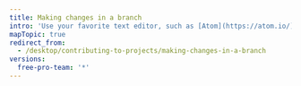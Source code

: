 ```yaml
---
title: Making changes in a branch
intro: 'Use your favorite text editor, such as [Atom](https://atom.io/), to make changes to your project, then use {{ site.data.variables.product.prodname_desktop }} to visualize useful commits.'
mapTopic: true
redirect_from:
  - /desktop/contributing-to-projects/making-changes-in-a-branch
versions:
  free-pro-team: '*'
---
```


